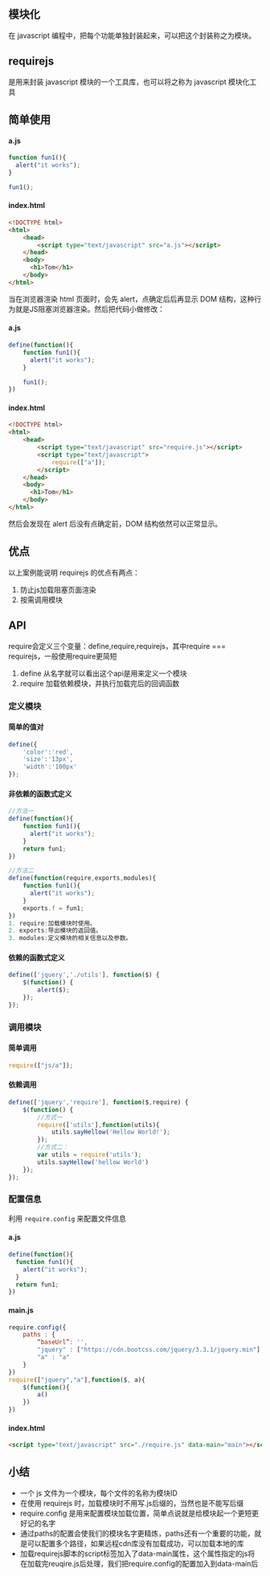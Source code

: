 ## 模块化
在 javascript 编程中，把每个功能单独封装起来，可以把这个封装称之为模块。

## requirejs
是用来封装 javascript 模块的一个工具库，也可以将之称为 javascript 模块化工具

## 简单使用
#### a.js
```javascript
function fun1(){
  alert("it works");
}

fun1();
```
#### index.html
```html
<!DOCTYPE html>
<html>
    <head>
        <script type="text/javascript" src="a.js"></script>
    </head>
    <body>
      <h1>Tom</h1>
    </body>
</html>
```
当在浏览器渲染 html 页面时，会先 alert，点确定后后再显示 DOM 结构，这种行为就是JS阻塞浏览器渲染。然后把代码小做修改：
#### a.js
```javascript
define(function(){
    function fun1(){
      alert("it works");
    }

    fun1();
})
```
#### index.html
```html
<!DOCTYPE html>
<html>
    <head>
        <script type="text/javascript" src="require.js"></script>
        <script type="text/javascript">
            require(["a"]);
        </script>
    </head>
    <body>
      <h1>Tom</h1>
    </body>
</html>
```
然后会发现在 alert 后没有点确定前，DOM 结构依然可以正常显示。

## 优点
以上案例能说明 requirejs 的优点有两点：
1. 防止js加载阻塞页面渲染
2. 按需调用模块

## API
require会定义三个变量：define,require,requirejs，其中require === requirejs，一般使用require更简短
1. define 从名字就可以看出这个api是用来定义一个模块
2. require 加载依赖模块，并执行加载完后的回调函数

### 定义模块
#### 简单的值对
```javascript
define({
    'color':'red',
    'size':'13px',
    'width':'100px'
});
```
#### 非依赖的函数式定义
```javascript
//方法一
define(function(){
    function fun1(){
      alert("it works");
    }
    return fun1;
})

//方法二
define(function(require,exports,modules){
    function fun1(){
      alert("it works");
    }
    exports.f = fun1;
})
1. require:加载模块时使用。
2. exports:导出模块的返回值。
3. modules:定义模块的相关信息以及参数。
```
#### 依赖的函数式定义
```javascript
define(['jquery','./utils'], function($) {
    $(function() {
        alert($);
    });
});
```

### 调用模块
#### 简单调用
```javascript
require(["js/a"]);
```
#### 依赖调用
```javascript
define(['jquery','require'], function($,require) {
    $(function() {
        //方式一
        require(['utils'],function(utils){
            utils.sayHellow('Hellow World!');
        });
        //方式二：
        var utils = require('utils');
        utils.sayHellow('hellow World')
    });
});
```

### 配置信息
利用 `require.config` 来配置文件信息
#### a.js
```javascript
define(function(){
  function fun1(){
    alert("it works");
  }
  return fun1;
})
```
#### main.js
```javascript
require.config({
    paths : {
        “baseUrl”: '',
        "jquery" : ["https://cdn.bootcss.com/jquery/3.3.1/jquery.min"],
        "a" : "a"   
    }
})
require(["jquery","a"],function($, a){
    $(function(){
        a()
    })
})
```
#### index.html
```html
<script type="text/javascript" src="./require.js" data-main="main"></script>
```

## 小结
- 一个 js 文件为一个模块，每个文件的名称为模块ID
- 在使用 requirejs 时，加载模块时不用写.js后缀的，当然也是不能写后缀
- require.config 是用来配置模块加载位置，简单点说就是给模块起一个更短更好记的名字
- 通过paths的配置会使我们的模块名字更精炼，paths还有一个重要的功能，就是可以配置多个路径，如果远程cdn库没有加载成功，可以加载本地的库
- 加载requirejs脚本的script标签加入了data-main属性，这个属性指定的js将在加载完reuqire.js后处理，我们把require.config的配置加入到data-main后